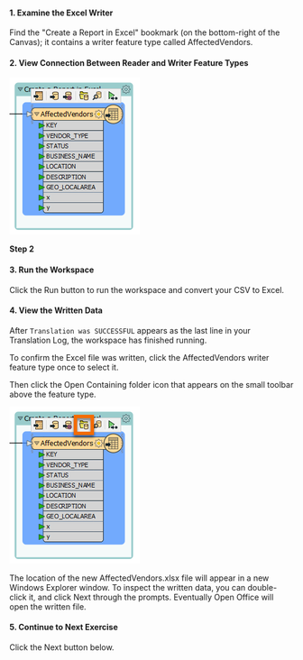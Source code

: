 <head><base target="_blank"> </head>

#### 1. Examine the Excel Writer

Find the "Create a Report in Excel" bookmark (on the bottom-right of the Canvas); it contains a writer feature type called AffectedVendors.

#### 2. View Connection Between Reader and Writer Feature Types

![Selected writer feature type](./images/writer-ft.png)

**Step 2**

#### 3. Run the Workspace

Click the Run button to run the workspace and convert your CSV to Excel.

#### 4. View the Written Data

After `Translation was SUCCESSFUL` appears as the last line in your Translation Log, the workspace has finished running.

To confirm the Excel file was written, click the AffectedVendors writer feature type once to select it.

Then click the Open Containing folder icon that appears on the small toolbar above the feature type.

![Open Containing Folder](./images/open-folder.png)

The location of the new AffectedVendors.xlsx file will appear in a new Windows Explorer window. To inspect the written data, you can double-click it, and click Next through the prompts. Eventually Open Office will open the written file.

#### 5. Continue to Next Exercise

Click the Next button below.

